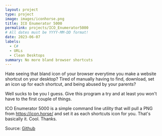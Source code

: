 ```yaml
---
layout: project
type: project
image: images/iconhorse.png
title: ICO Enumerator 5000
permalink: projects/ICO_Enumerator5000
# All dates must be YYYY-MM-DD format!
date: 2023-06-07
labels:
  - C#
  - URLs
  - Clean Desktops
summary: No more bland browser shortcuts
---
```

Hate seeing that bland icon of your browser everytime you make a website shortcut on your desktop? Tired of manually having to find, download, set an icon up for each shortcut, and being abused by your parents?

Well sucks to be you I guess. Give this program a try and at least you won't have to the first couple of things.

 ICO Enumerator 5000 is a simple command line utility that will pull a PNG from https://icon.horse/ and set it as each shortcuts icon for you.
That's basically it. Cool. Thanks.

Source: [Github](https://github.com/Joexv/ICO_Enumerator5000)



